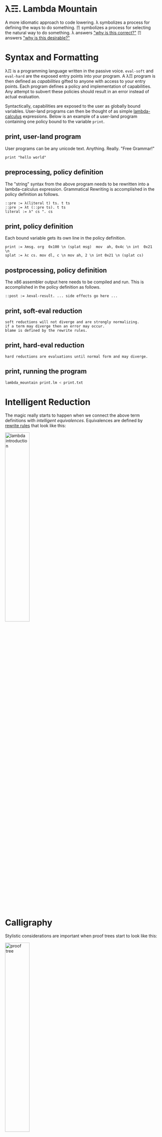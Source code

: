 # λ☶. Lambda Mountain

A more idiomatic approach to code lowering.
λ symbolizes a process for defining the ways to do something.
☶ symbolizes a process for selecting the natural way to do something.
λ answers ["why is this correct?"](https://github.com/andrew-johnson-4/perplexity/blob/main/categorical_prelude.md)
☶ answers ["why is this desirable?"](https://medium.com/@andrew_johnson_4/calligraphy-principles-are-useful-for-proof-construction-e18e9b9a53a5)

# Syntax and Formatting

λ☶ is a programming language written in the passive voice.
`eval-soft` and `eval-hard` are the exposed entry points into your program.
A λ☶ program is then defined as *capabilities* gifted to anyone with access to your entry points.
Each program defines a policy and implementation of capabilities.
Any attempt to subvert these policies should result in an error instead of actual evaluation.

Syntactically, capabilities are exposed to the user as globally bound variables.
User-land programs can then be thought of as simple [lambda-calculus](https://ncatlab.org/nlab/show/lambda-calculus) expressions.
Below is an example of a user-land program containing one policy bound to the variable `print`.

## print, user-land program

User programs can be any unicode text. Anything. Really. "Free Grammar!"

```λ-calculus
print "hello world"
```

## preprocessing, policy definition

The "string" syntax from the above program needs to be rewritten into a lambda-calculus expression.
Grammatical Rewriting is accomplished in the policy definition as follows.

```λ☶
::pre := λ(literal t) ts. t ts
::pre := λt (::pre ts). t ts
literal := λ" cs ". cs
```

## print, policy definition

Each bound variable gets its own line in the policy definition.

```λ☶
print := λmsg. org  0x100 \n (splat msg)  mov  ah, 0x4c \n int  0x21 \n
splat := λc cs. mov dl, c \n mov ah, 2 \n int 0x21 \n (splat cs)
```

## postprocessing, policy definition

The x86 assembler output here needs to be compiled and run.
This is accomplished in the policy definition as follows.

```λ☶
::post := λeval-result. ... side effects go here ...
```

## print, soft-eval reduction

```
soft reductions will not diverge and are strongly normalizing.
if a term may diverge then an error may occur.
blame is defined by the rewrite rules.
```

## print, hard-eval reduction

```
hard reductions are evaluations until normal form and may diverge.
```

## print, running the program

```bash
lambda_mountain print.lm < print.txt
```

# Intelligent Reduction

The magic really starts to happen when we connect the above term definitions with *intelligent equivalences*.
Equivalences are defined by [rewrite rules](https://en.wikipedia.org/wiki/Type_theory#Rules) that look like this:

<img src="https://github.com/andrew-johnson-4/-/blob/main/4487ca46bc4413415a8ccc0820eddb8978a06a81.svg" alt="lambda introduction" width=40%>

# Calligraphy

Stylistic considerations are important when proof trees start to look like this:

<img src="https://github.com/andrew-johnson-4/-/blob/main/calligraphy.png" alt="proof tree" width=40%>

# How is λ☶ different from LSTS

λ☶ is ad-hoc monomorphic. LSTS is ad-hoc polymorphic. 

```λ☶
#λ☶ programs try to apply the first function candidate,
#    followed by the next, in descending order
f := λ(A a). a
f := λ(B b). b
(: (f x) A)
(: (f y) B)
```

```LSTS
//LSTS programs try to apply all function candidates,
//     at the same time, immediately
let f(a: A): A = a;
let f(b: B): B = b;
f(x) : A + B
```

# Why is the repo name -

The proper name for this project is λ☶.
However, GitHub disallows most unicode in repo names, probably to avoid lookalike characters in urls.

